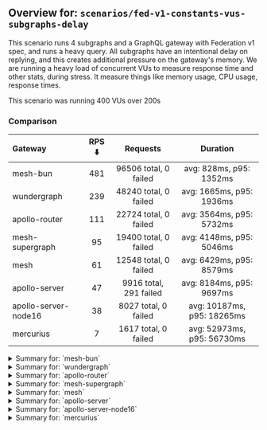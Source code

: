 ## Overview for: `scenarios/fed-v1-constants-vus-subgraphs-delay`


This scenario runs 4 subgraphs and a GraphQL gateway with Federation v1 spec, and runs a heavy query. All subgraphs have an intentional delay on replying, and this creates additional pressure on the gateway's memory. We are running a heavy load of concurrent VUs to measure response time and other stats, during stress. It measure things like memory usage, CPU usage, response times.


This scenario was running 400 VUs over 200s


### Comparison


| Gateway              | RPS ⬇️ |        Requests        |          Duration          |
| :------------------- | :----: | :--------------------: | :------------------------: |
| mesh-bun             |  481   | 96506 total, 0 failed  |  avg: 828ms, p95: 1352ms   |
| wundergraph          |  239   | 48240 total, 0 failed  |  avg: 1665ms, p95: 1936ms  |
| apollo-router        |  111   | 22724 total, 0 failed  |  avg: 3564ms, p95: 5732ms  |
| mesh-supergraph      |   95   | 19400 total, 0 failed  |  avg: 4148ms, p95: 5046ms  |
| mesh                 |   61   | 12548 total, 0 failed  |  avg: 6429ms, p95: 8579ms  |
| apollo-server        |   47   | 9916 total, 291 failed |  avg: 8184ms, p95: 9697ms  |
| apollo-server-node16 |   38   |  8027 total, 0 failed  | avg: 10187ms, p95: 18265ms |
| mercurius            |   7    |  1617 total, 0 failed  | avg: 52973ms, p95: 56730ms |



<details>
  <summary>Summary for: `mesh-bun`</summary>

  **K6 Output**




```
     ✓ response code was 200
     ✗ no graphql errors
      ↳  0% — ✓ 0 / ✗ 96506
     ✗ valid response structure
      ↳  0% — ✓ 0 / ✗ 96506

     checks.........................: 33.33% ✓ 96506      ✗ 193012
     data_received..................: 92 MB  458 kB/s
     data_sent......................: 115 MB 572 kB/s
     http_req_blocked...............: avg=269.12µs min=1.3µs    med=2.29µs   max=195.56ms p(90)=3.2µs  p(95)=4.4µs   
     http_req_connecting............: avg=256.11µs min=0s       med=0s       max=195.48ms p(90)=0s     p(95)=0s      
     http_req_duration..............: avg=828.14ms min=303.8ms  med=760.4ms  max=2.08s    p(90)=1.23s  p(95)=1.35s   
       { expected_response:true }...: avg=828.14ms min=303.8ms  med=760.4ms  max=2.08s    p(90)=1.23s  p(95)=1.35s   
   ✓ http_req_failed................: 0.00%  ✓ 0          ✗ 96506 
     http_req_receiving.............: avg=632.62µs min=15.6µs   med=32.59µs  max=255.68ms p(90)=203µs  p(95)=409.87µs
     http_req_sending...............: avg=236.72µs min=8.8µs    med=14µs     max=368.96ms p(90)=80.8µs p(95)=220.3µs 
     http_req_tls_handshaking.......: avg=0s       min=0s       med=0s       max=0s       p(90)=0s     p(95)=0s      
     http_req_waiting...............: avg=827.27ms min=303.76ms med=759.35ms max=2.08s    p(90)=1.23s  p(95)=1.35s   
     http_reqs......................: 96506  481.648218/s
     iteration_duration.............: avg=829.07ms min=303.97ms med=761.11ms max=2.08s    p(90)=1.23s  p(95)=1.35s   
     iterations.....................: 96506  481.648218/s
     vus............................: 400    min=400      max=400 
     vus_max........................: 400    min=400      max=400 
```


**Performance Overview**


<img src="https://imagedelivery.net/KYe9TScr4TldYHA48pczVg/fa9ec691-47b7-47c3-2f1d-e5775e421200/public" alt="Performance Overview" />


**HTTP Overview**


<img src="https://imagedelivery.net/KYe9TScr4TldYHA48pczVg/b13fb5f8-a4f5-4bdb-a7b6-d94b183d7e00/public" alt="HTTP Overview" />


  </details>

<details>
  <summary>Summary for: `wundergraph`</summary>

  **K6 Output**




```
     ✓ response code was 200
     ✓ no graphql errors
     ✓ valid response structure

     checks.........................: 100.00% ✓ 144720     ✗ 0    
     data_received..................: 240 MB  1.2 MB/s
     data_sent......................: 57 MB   284 kB/s
     http_req_blocked...............: avg=300.99µs min=1.2µs    med=2.4µs  max=69.8ms   p(90)=3.6µs   p(95)=4.3µs   
     http_req_connecting............: avg=293.35µs min=0s       med=0s     max=69.74ms  p(90)=0s      p(95)=0s      
     http_req_duration..............: avg=1.66s    min=903.05ms med=1.65s  max=2.64s    p(90)=1.86s   p(95)=1.93s   
       { expected_response:true }...: avg=1.66s    min=903.05ms med=1.65s  max=2.64s    p(90)=1.86s   p(95)=1.93s   
   ✓ http_req_failed................: 0.00%   ✓ 0          ✗ 48240
     http_req_receiving.............: avg=824.82µs min=15.9µs   med=35.7µs max=298.76ms p(90)=265.9µs p(95)=466.31µs
     http_req_sending...............: avg=513.45µs min=7.1µs    med=13µs   max=218.58ms p(90)=34.31µs p(95)=148µs   
     http_req_tls_handshaking.......: avg=0s       min=0s       med=0s     max=0s       p(90)=0s      p(95)=0s      
     http_req_waiting...............: avg=1.66s    min=902.89ms med=1.65s  max=2.63s    p(90)=1.86s   p(95)=1.93s   
     http_reqs......................: 48240   239.364063/s
     iteration_duration.............: avg=1.66s    min=903.81ms med=1.65s  max=2.71s    p(90)=1.86s   p(95)=1.93s   
     iterations.....................: 48240   239.364063/s
     vus............................: 237     min=237      max=400
     vus_max........................: 400     min=400      max=400
```


**Performance Overview**


<img src="https://imagedelivery.net/KYe9TScr4TldYHA48pczVg/f7acab0c-cfd8-4dbe-70b4-41896847ce00/public" alt="Performance Overview" />


**HTTP Overview**


<img src="https://imagedelivery.net/KYe9TScr4TldYHA48pczVg/ffb3987d-a037-4fce-f4b3-9556c3aa7300/public" alt="HTTP Overview" />


  </details>

<details>
  <summary>Summary for: `apollo-router`</summary>

  **K6 Output**




```
     ✓ response code was 200
     ✗ no graphql errors
      ↳  99% — ✓ 22705 / ✗ 19
     ✗ valid response structure
      ↳  99% — ✓ 22705 / ✗ 19

     checks.........................: 99.94% ✓ 68134    ✗ 38   
     data_received..................: 113 MB 556 kB/s
     data_sent......................: 27 MB  133 kB/s
     http_req_blocked...............: avg=739.46µs min=900ns   med=2.1µs   max=63.88ms p(90)=3.1µs   p(95)=3.8µs  
     http_req_connecting............: avg=731.49µs min=0s      med=0s      max=63.86ms p(90)=0s      p(95)=0s     
     http_req_duration..............: avg=3.56s    min=1.42s   med=3.39s   max=8.35s   p(90)=4.98s   p(95)=5.73s  
       { expected_response:true }...: avg=3.56s    min=1.42s   med=3.39s   max=8.35s   p(90)=4.98s   p(95)=5.73s  
   ✓ http_req_failed................: 0.00%  ✓ 0        ✗ 22724
     http_req_receiving.............: avg=98.48µs  min=17.39µs med=37.29µs max=47.92ms p(90)=60.89µs p(95)=69.99µs
     http_req_sending...............: avg=130.76µs min=5.7µs   med=12.5µs  max=64.47ms p(90)=26.3µs  p(95)=32.38µs
     http_req_tls_handshaking.......: avg=0s       min=0s      med=0s      max=0s      p(90)=0s      p(95)=0s     
     http_req_waiting...............: avg=3.56s    min=1.42s   med=3.39s   max=8.35s   p(90)=4.98s   p(95)=5.73s  
     http_reqs......................: 22724  111.6692/s
     iteration_duration.............: avg=3.56s    min=1.42s   med=3.39s   max=8.35s   p(90)=4.98s   p(95)=5.73s  
     iterations.....................: 22724  111.6692/s
     vus............................: 207    min=207    max=400
     vus_max........................: 400    min=400    max=400
```


**Performance Overview**


<img src="https://imagedelivery.net/KYe9TScr4TldYHA48pczVg/577baf49-8a4b-4eae-8ab2-73a04d082b00/public" alt="Performance Overview" />


**HTTP Overview**


<img src="https://imagedelivery.net/KYe9TScr4TldYHA48pczVg/bc800774-6033-44b7-4802-ea0b316f9f00/public" alt="HTTP Overview" />


  </details>

<details>
  <summary>Summary for: `mesh-supergraph`</summary>

  **K6 Output**




```
     ✓ response code was 200
     ✗ no graphql errors
      ↳  99% — ✓ 19358 / ✗ 42
     ✗ valid response structure
      ↳  0% — ✓ 0 / ✗ 19400

     checks.........................: 66.59% ✓ 38758     ✗ 19442
     data_received..................: 98 MB  483 kB/s
     data_sent......................: 23 MB  114 kB/s
     http_req_blocked...............: avg=1.72ms   min=1µs    med=2.2µs  max=233.01ms p(90)=3.7µs  p(95)=5µs   
     http_req_connecting............: avg=1.68ms   min=0s     med=0s     max=232.78ms p(90)=0s     p(95)=0s    
     http_req_duration..............: avg=4.14s    min=1.88s  med=4.06s  max=8.7s     p(90)=4.59s  p(95)=5.04s 
       { expected_response:true }...: avg=4.14s    min=1.88s  med=4.06s  max=8.7s     p(90)=4.59s  p(95)=5.04s 
   ✓ http_req_failed................: 0.00%  ✓ 0         ✗ 19400
     http_req_receiving.............: avg=64.38µs  min=20.8µs med=54.8µs max=28.78ms  p(90)=77.7µs p(95)=85.9µs
     http_req_sending...............: avg=243.72µs min=8.1µs  med=13.5µs max=88.52ms  p(90)=25.7µs p(95)=31.2µs
     http_req_tls_handshaking.......: avg=0s       min=0s     med=0s     max=0s       p(90)=0s     p(95)=0s    
     http_req_waiting...............: avg=4.14s    min=1.88s  med=4.06s  max=8.7s     p(90)=4.59s  p(95)=5.04s 
     http_reqs......................: 19400  95.932212/s
     iteration_duration.............: avg=4.15s    min=1.88s  med=4.06s  max=8.78s    p(90)=4.59s  p(95)=5.04s 
     iterations.....................: 19400  95.932212/s
     vus............................: 209    min=209     max=400
     vus_max........................: 400    min=400     max=400
```


**Performance Overview**


<img src="https://imagedelivery.net/KYe9TScr4TldYHA48pczVg/12aa14ef-b47a-4517-cdd7-ed2f53d59c00/public" alt="Performance Overview" />


**HTTP Overview**


<img src="https://imagedelivery.net/KYe9TScr4TldYHA48pczVg/d8b5d6a9-bcb3-4307-6215-28a4a129b000/public" alt="HTTP Overview" />


  </details>

<details>
  <summary>Summary for: `mesh`</summary>

  **K6 Output**




```
     ✓ response code was 200
     ✗ no graphql errors
      ↳  99% — ✓ 12482 / ✗ 66
     ✗ valid response structure
      ↳  99% — ✓ 12482 / ✗ 66

     checks.........................: 99.64% ✓ 37512     ✗ 132  
     data_received..................: 64 MB  313 kB/s
     data_sent......................: 15 MB  73 kB/s
     http_req_blocked...............: avg=2.36ms   min=1.8µs  med=3.1µs   max=219.14ms p(90)=5.1µs    p(95)=21.16µs 
     http_req_connecting............: avg=2.3ms    min=0s     med=0s      max=219.09ms p(90)=0s       p(95)=0s      
     http_req_duration..............: avg=6.42s    min=2.91s  med=6.19s   max=13.32s   p(90)=7.32s    p(95)=8.57s   
       { expected_response:true }...: avg=6.42s    min=2.91s  med=6.19s   max=13.32s   p(90)=7.32s    p(95)=8.57s   
   ✓ http_req_failed................: 0.00%  ✓ 0         ✗ 12548
     http_req_receiving.............: avg=103.99µs min=29.8µs med=63.5µs  max=27.49ms  p(90)=104.49µs p(95)=131.69µs
     http_req_sending...............: avg=371.91µs min=11.3µs med=17.59µs max=68.19ms  p(90)=42.7µs   p(95)=115.42µs
     http_req_tls_handshaking.......: avg=0s       min=0s     med=0s      max=0s       p(90)=0s       p(95)=0s      
     http_req_waiting...............: avg=6.42s    min=2.91s  med=6.19s   max=13.32s   p(90)=7.32s    p(95)=8.57s   
     http_reqs......................: 12548  61.725557/s
     iteration_duration.............: avg=6.43s    min=2.91s  med=6.19s   max=13.33s   p(90)=7.32s    p(95)=8.57s   
     iterations.....................: 12548  61.725557/s
     vus............................: 125    min=125     max=400
     vus_max........................: 400    min=400     max=400
```


**Performance Overview**


<img src="https://imagedelivery.net/KYe9TScr4TldYHA48pczVg/90d2b105-0aa5-489e-12c7-312d4f0d3600/public" alt="Performance Overview" />


**HTTP Overview**


<img src="https://imagedelivery.net/KYe9TScr4TldYHA48pczVg/5dd2b7d8-a07b-4054-60aa-592311796b00/public" alt="HTTP Overview" />


  </details>

<details>
  <summary>Summary for: `apollo-server`</summary>

  **K6 Output**




```
     ✗ response code was 200
      ↳  97% — ✓ 9625 / ✗ 291
     ✗ no graphql errors
      ↳  79% — ✓ 7930 / ✗ 1986
     ✗ valid response structure
      ↳  82% — ✓ 7930 / ✗ 1695

     checks.........................: 86.51% ✓ 25485     ✗ 3972 
     data_received..................: 47 MB  227 kB/s
     data_sent......................: 12 MB  57 kB/s
     http_req_blocked...............: avg=1.47ms   min=1.6µs    med=2.9µs   max=77.5ms  p(90)=6.85µs  p(95)=3.39ms 
     http_req_connecting............: avg=1.44ms   min=0s       med=0s      max=77.47ms p(90)=0s      p(95)=2.93ms 
     http_req_duration..............: avg=8.18s    min=895.67ms med=6.19s   max=1m0s    p(90)=8.46s   p(95)=9.69s  
       { expected_response:true }...: avg=6.61s    min=895.67ms med=6.15s   max=59.32s  p(90)=8.14s   p(95)=8.75s  
   ✓ http_req_failed................: 2.93%  ✓ 291       ✗ 9625 
     http_req_receiving.............: avg=74.42µs  min=0s       med=67.1µs  max=13.33ms p(90)=96.15µs p(95)=108.5µs
     http_req_sending...............: avg=239.81µs min=9.19µs   med=16.89µs max=30.07ms p(90)=38.69µs p(95)=410.4µs
     http_req_tls_handshaking.......: avg=0s       min=0s       med=0s      max=0s      p(90)=0s      p(95)=0s     
     http_req_waiting...............: avg=8.18s    min=895.6ms  med=6.19s   max=1m0s    p(90)=8.46s   p(95)=9.69s  
     http_reqs......................: 9916   47.692648/s
     iteration_duration.............: avg=8.18s    min=895.89ms med=6.19s   max=1m0s    p(90)=8.46s   p(95)=9.69s  
     iterations.....................: 9916   47.692648/s
     vus............................: 24     min=24      max=400
     vus_max........................: 400    min=400     max=400
```


**Performance Overview**


<img src="https://imagedelivery.net/KYe9TScr4TldYHA48pczVg/28f0a125-5fc3-4277-87a0-12e6b1dfb700/public" alt="Performance Overview" />


**HTTP Overview**


<img src="https://imagedelivery.net/KYe9TScr4TldYHA48pczVg/f467a9d7-53a1-4dd4-9747-3062a668d300/public" alt="HTTP Overview" />


  </details>

<details>
  <summary>Summary for: `apollo-server-node16`</summary>

  **K6 Output**




```
     ✓ response code was 200
     ✗ no graphql errors
      ↳  58% — ✓ 4723 / ✗ 3304
     ✗ valid response structure
      ↳  58% — ✓ 4723 / ✗ 3304

     checks.........................: 72.55% ✓ 17473     ✗ 6608 
     data_received..................: 37 MB  178 kB/s
     data_sent......................: 9.5 MB 46 kB/s
     http_req_blocked...............: avg=3.18ms  min=1.4µs  med=2.6µs  max=134.02ms p(90)=4.7µs    p(95)=396.93µs
     http_req_connecting............: avg=3.15ms  min=0s     med=0s     max=127.21ms p(90)=0s       p(95)=0s      
     http_req_duration..............: avg=10.18s  min=1.36s  med=9.91s  max=24.58s   p(90)=14.83s   p(95)=18.26s  
       { expected_response:true }...: avg=10.18s  min=1.36s  med=9.91s  max=24.58s   p(90)=14.83s   p(95)=18.26s  
   ✓ http_req_failed................: 0.00%  ✓ 0         ✗ 8027 
     http_req_receiving.............: avg=80.66µs min=28.9µs med=65.4µs max=13.67ms  p(90)=111.19µs p(95)=139.69µs
     http_req_sending...............: avg=1.13ms  min=10µs   med=16.6µs max=109.77ms p(90)=53.14µs  p(95)=468.37µs
     http_req_tls_handshaking.......: avg=0s      min=0s     med=0s     max=0s       p(90)=0s       p(95)=0s      
     http_req_waiting...............: avg=10.18s  min=1.36s  med=9.91s  max=24.58s   p(90)=14.82s   p(95)=18.26s  
     http_reqs......................: 8027   38.924048/s
     iteration_duration.............: avg=10.19s  min=1.37s  med=9.91s  max=24.59s   p(90)=14.88s   p(95)=18.26s  
     iterations.....................: 8027   38.924048/s
     vus............................: 46     min=46      max=400
     vus_max........................: 400    min=400     max=400
```


**Performance Overview**


<img src="https://imagedelivery.net/KYe9TScr4TldYHA48pczVg/be5ac848-0a33-445c-a388-2fe1997b9700/public" alt="Performance Overview" />


**HTTP Overview**


<img src="https://imagedelivery.net/KYe9TScr4TldYHA48pczVg/4fbe3e0c-990d-411a-a1a9-c103dfc57400/public" alt="HTTP Overview" />


  </details>

<details>
  <summary>Summary for: `mercurius`</summary>

  **K6 Output**




```
     ✓ response code was 200
     ✓ no graphql errors
     ✓ valid response structure

     checks.........................: 100.00% ✓ 4851     ✗ 0    
     data_received..................: 8.1 MB  35 kB/s
     data_sent......................: 1.9 MB  8.4 kB/s
     http_req_blocked...............: avg=1.76ms  min=1.8µs  med=3.5µs  max=48.29ms p(90)=6ms      p(95)=10.41ms 
     http_req_connecting............: avg=1.67ms  min=0s     med=0s     max=25.83ms p(90)=5.77ms   p(95)=10.16ms 
     http_req_duration..............: avg=52.97s  min=29.51s med=56.37s max=56.96s  p(90)=56.68s   p(95)=56.73s  
       { expected_response:true }...: avg=52.97s  min=29.51s med=56.37s max=56.96s  p(90)=56.68s   p(95)=56.73s  
   ✓ http_req_failed................: 0.00%   ✓ 0        ✗ 1617 
     http_req_receiving.............: avg=86.08µs min=33.2µs med=78.4µs max=7.27ms  p(90)=101.94µs p(95)=112.8µs 
     http_req_sending...............: avg=1.47ms  min=10.6µs med=23.8µs max=115.8ms p(90)=450.72µs p(95)=993.85µs
     http_req_tls_handshaking.......: avg=0s      min=0s     med=0s     max=0s      p(90)=0s       p(95)=0s      
     http_req_waiting...............: avg=52.97s  min=29.51s med=56.37s max=56.96s  p(90)=56.68s   p(95)=56.72s  
     http_reqs......................: 1617    7.043366/s
     iteration_duration.............: avg=52.97s  min=29.51s med=56.37s max=56.96s  p(90)=56.68s   p(95)=56.73s  
     iterations.....................: 1617    7.043366/s
     vus............................: 14      min=14     max=400
     vus_max........................: 400     min=400    max=400
```


**Performance Overview**


<img src="https://imagedelivery.net/KYe9TScr4TldYHA48pczVg/94d9fb8a-9d74-467c-22a0-57589fdcb400/public" alt="Performance Overview" />


**HTTP Overview**


<img src="https://imagedelivery.net/KYe9TScr4TldYHA48pczVg/ab9ceaa5-d2b1-46bb-3e5d-ba093fe19a00/public" alt="HTTP Overview" />


  </details>